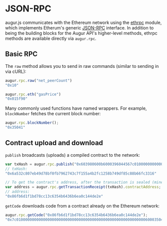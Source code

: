 JSON-RPC
========

augur.js communicates with the Ethereum network using the [ethrpc](https://github.com/AugurProject/ethrpc) module, which implements Etherum's generic [JSON-RPC](https://github.com/ethereum/wiki/wiki/JSON-RPC) interface.  In addition to being the building blocks for the Augur API's higher-level methods, ethrpc methods are available directly via `augur.rpc`.

Basic RPC
---------

The `raw` method allows you to send in raw commands (similar to sending in via cURL):

```javascript
augur.rpc.raw("net_peerCount")
"0x10"

augur.rpc.eth("gasPrice")
"0x015f90"
```

Many commonly used functions have named wrappers.  For example, `blockNumber` fetches the current block number:


```javascript
augur.rpc.blockNumber();
"0x35041"
```

Contract upload and download
----------------------------

`publish` broadcasts (uploads) a compiled contract to the network:

```javascript
var txHash = augur.rpc.publish("0x603980600b6000396044567c01000000000000000000000000000000000000000000000000000000006000350463643ceff9811415603757600a60405260206040f35b505b6000f3");
// txHash:
"0x6a532c807eb49d78bf0fb7962743c7f155a4b2fc1258b749df85c88b66fc3316"

// To get the contract's address, after the transaction is sealed (mined), get its receipt:
var address = augur.rpc.getTransactionReceipt(txHash).contractAddress;
// address:
"0x86fb6d1f1bd78cc13c6354b6436b6ea0c144de2e"
```

`getCode` downloads code from a contract already on the Ethereum network:

```javascript
augur.rpc.getCode("0x86fb6d1f1bd78cc13c6354b6436b6ea0c144de2e");
"0x7c010000000000000000000000000000000000000000000000000000000060003504636ffa1caa81141560415760043560405260026040510260605260206060f35b50"
```
